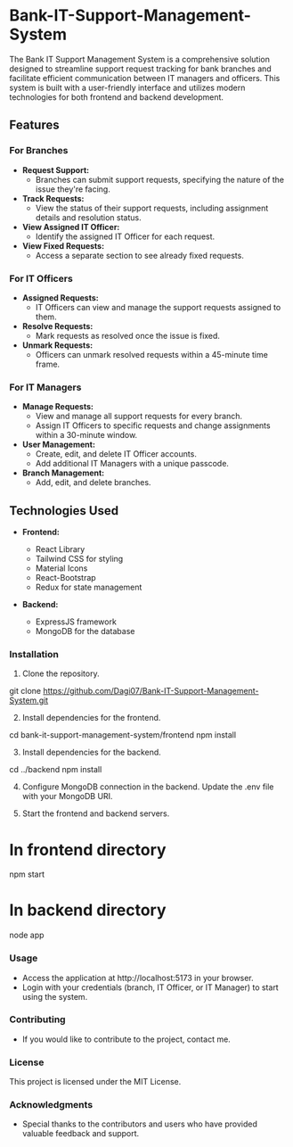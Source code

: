 # Bank-IT-Support-Management-System
The Bank IT Support Management System is a comprehensive solution designed to streamline support request tracking for bank branches and facilitate efficient communication between IT managers and officers. This system is built with a user-friendly interface and utilizes modern technologies for both frontend and backend development.

## Features
### For Branches
- **Request Support:**
   - Branches can submit support requests, specifying the nature of the issue they're facing.
- **Track Requests:**
   - View the status of their support requests, including assignment details and resolution status.
- **View Assigned IT Officer:**
   - Identify the assigned IT Officer for each request.
- **View Fixed Requests:**
   - Access a separate section to see already fixed requests.

### For IT Officers
- **Assigned Requests:**
   - IT Officers can view and manage the support requests assigned to them.
- **Resolve Requests:**
   - Mark requests as resolved once the issue is fixed.
- **Unmark Requests:**
   - Officers can unmark resolved requests within a 45-minute time frame.

### For IT Managers
- **Manage Requests:**
   - View and manage all support requests for every branch.
   - Assign IT Officers to specific requests and change assignments within a 30-minute window.
- **User Management:**
   - Create, edit, and delete IT Officer accounts.
   - Add additional IT Managers with a unique passcode.
- **Branch Management:**
   - Add, edit, and delete branches.

## Technologies Used
- **Frontend:**
   - React Library
   - Tailwind CSS for styling
   - Material Icons
   - React-Bootstrap
   - Redux for state management

- **Backend:**
   - ExpressJS framework
   - MongoDB for the database

### Installation
1. Clone the repository.

git clone https://github.com/Dagi07/Bank-IT-Support-Management-System.git


2. Install dependencies for the frontend.

cd bank-it-support-management-system/frontend
npm install


3. Install dependencies for the backend.

cd ../backend
npm install


4. Configure MongoDB connection in the backend. Update the .env file with your MongoDB URI.

5. Start the frontend and backend servers.


# In frontend directory
npm start

# In backend directory
node app
### Usage
   - Access the application at http://localhost:5173 in your browser.
   - Login with your credentials (branch, IT Officer, or IT Manager) to start using the system.
### Contributing
   - If you would like to contribute to the project, contact me.
### License
This project is licensed under the MIT License.

### Acknowledgments
   - Special thanks to the contributors and users who have provided valuable feedback and support.
